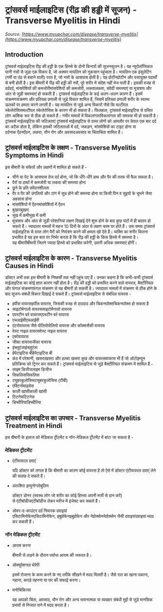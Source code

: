 # ट्रांसवर्स माईलाइटिस (रीढ़ की हड्डी में सूजन) - Transverse Myelitis in Hindi
_Source: [https://www.myupchar.com/disease/transverse-myelitis](https://www.myupchar.com/disease/transverse-myelitis)_

## Introduction
ट्रांसवर्स माईलाइटिस रीढ़ की हड्डी के एक हिस्से के दोनों किनारों की सूजनसूजन है। यह न्यूरोलॉजिकल यानी नसों से जुड़ा एक विकार है, जो अक्सर मायलिन को नुकसान पहुंचाता है। मायलिन एक इंसुलेटिंग (गर्मी या ठंठ से बचाने वाली) परत है, जो नसों के आसपास होती है। यह प्रोटीनप्रोटीन और वसायुक्त पदार्थों से बनी होती है।
इस बीमारी में रीढ़ की हड्डी की नसें, पूरे शरीर में संदेश नहीं भेज पाती हैं। इसकी वजह से दर्ददर्द, मांसपेशियों की कमजोरीमांसपेशियों की कमजोरी, लकवालकवा, संवेदी समस्याएं या मूत्राशय और आंत से जुड़ी समस्याएं हो सकती हैं।
ट्रांसवर्स माईलाइटिस के कई अलग-अलग कारण हैं। इसमें संक्रमणसंक्रमण और प्रतिरक्षा प्रणाली से जुड़े विकार शामिल हैं, जिसमें प्रतिरक्षा प्रणाली शरीर के स्वस्थ ऊतकों पर हमला करने लगती है। यह मायलिन से जुड़े अन्य विकारों जैसे कि मल्टीपल स्केलेरोसिसमल्टीपल स्केलेरोसिस के कारण भी हो सकता है। फिलहाल, ट्रांसवर्स माईलाइटिस से ग्रसित लोग आंशिक रूप से ठीक हो सकते हैं। गंभीर मामलों में विकलांगताविकलांगता की समस्या भी हो सकती है।
ट्रांसवर्स माईलाइटिस की जटिलताएं
ट्रांसवर्स माईलाइटिस से ग्रस्त लोगों को आमतौर पर केवल एक बार दर्द का अटैक होता है, लेकिन इसकी जटिलताओं में दर्द, जकड़न, मांसपेशियों का टाइट होना या दर्दनाक ऐंठनऐंठन, लकवा, यौन रोग और अवसादअवसाद या चिंताचिंता शामिल हैं।

## ट्रांसवर्स माईलाइटिस के लक्षण - Transverse Myelitis Symptoms in Hindi
इस बीमारी के संकेतों और लक्षणों में शामिल हो सकते हैं -
- सीने या पेट के आसपास तेज दर्द होना, जो कि धीरे-धीरे हाथ और पैर की तरफ भी फैल सकता है।
- पैरों या हाथों में कमजोरी या लकवा की समस्या होना
- छूने के प्रति संवेदनशीलता
- पैर व पैर की उंगलियों और टांग में सुन्न होने की समस्या होना या किसी पिन व सुइयों के चुभने जैसा अहसास होना
- मांसपेशियों में ऐंठनमांसपेशियों में ऐंठन
- बुखारबुखार
- भूख में कमीभूख में कमी
- मूत्राशय और आंत से जुड़ी परेशानियां
लक्षण दिखाई देने शुरू होने के बाद कुछ घंटों में ही बदतर हो सकते हैं। ज्यादातर मामलों में महज 10 दिनों के अंदर ये लक्षण चरम पर होते हैं। उस समय ट्रांसवर्स माईलाइटिस से ग्रस्त लोग पैरों को नियंत्रण करने की क्षमता खो देते हैं। व्यक्ति का शरीर कितना प्रभावित है यह इस बात पर निर्भर करता है कि रीढ़ की हड्डी के किस हिस्से में समस्या है। यह बीमारीबीमारी जितने ज्यादा हिस्से को प्रभावित करेगी, उतनी अधिक समस्याएं होंगी।

## ट्रांसवर्स माईलाइटिस के कारण - Transverse Myelitis Causes in Hindi
डॉक्टर अभी तक इस बीमारी के निष्कर्षों तक नहीं पहुंच पाए हैं। उनका कहना है कि कभी-कभी ट्रांसवर्स माईलाइटिस का कोई ज्ञात कारण नहीं होता है।
रीढ़ की हड्डी को प्रभावित करने वाले वायरल, बैक्टीरियल और फंगल संक्रमणफंगल संक्रमण से यह बीमारी हो सकती है। ज्यादातर मामलों में संक्रमण से ठीक होने के बाद सूजन-संबंधी विकार दिखाई दे सकते हैं।
ट्रांसवर्स माईलाइटिस से संबंधित वायरस -
- हर्पीस वायरसहर्पीस वायरस, जिसकी वजह से दाददाद और चिकनपॉक्सचिकनपॉक्स हो सकता है
- साइटोमेगालो वायरससाइटोमेगालो वायरस
- एपस्टीन बर्र वायरसएपस्टीन बर्र वायरस
- एचआईवीएचआईवी
- एंटरोवायरस जैसे पोलियोपोलियो वायरस और कॉक्ससैकी वायरस
- वेस्ट नाइल वायरसवेस्ट नाइल वायरस
- एकोवायरस
- जीका वायरसजीका वायरस
- इंफ्लुएंजाइंफ्लुएंजा
- हेपेटाइटिस बीहेपेटाइटिस बी
- कंठ में परेशानी, खसराखसरा और हल्का खसरा
कुछ और वायरसवायरस भी हैं जो ऑटोइम्यून प्रतिक्रिया को ट्रिगर कर सकते हैं। ट्रांसवर्स माईलाइटिस से जुड़े बैक्टीरियल संक्रमण में शामिल हैं -
- लाइम डिजीजलाइम डिजीज
- सिफलिससिफलिस
- ट्यूबरकुलोसिसट्यूबरकुलोसिस (टीबी)
- एक्टिनोमाइसेस
- काली खांसीकाली खांसी
- टिटनेसटिटनेस
- डिप्थीरियाडिप्थीरिया

## ट्रांसवर्स माईलाइटिस का उपचार - Transverse Myelitis Treatment in Hindi
इस बीमारी के इलाज को मेडिकल ट्रीटमेंट व नॉन-मेडिकल ट्रीटमेंट में बांटा जा सकता है -
### मेडिकल ट्रीटमेंट
- एंटीवायरल दवाएं
	यदि डॉक्टर को लगता है कि बीमारी का कारण कोई वायरस है तो ऐसे में डॉक्टर एंटीवायरल दवाएं लेने की सलाह दे सकते हैं।
- अंतःशिरा इम्युनोग्लोबुलिन
	डॉक्टर डोनर (स्वस्थ लोग जो शरीर का कोई हिस्सा अपनी मर्जी से दान करें) से एंटीबॉडीजएंटीबॉडीज लेकर मरीज में इंजेक्ट कर सकते हैं।
- ओवर-द-काउंटर दर्द निवारक दवाइयां
एसिटामिनोफेनएसिटामिनोफेन, इबुप्रोफेनइबुप्रोफेन और नेप्रोक्सेननेप्रोक्सेन जैसी दवाइयांदवाइयां मदद कर सकती हैं।
### नॉन मेडिकल ट्रीटमेंट
- आराम करना
	बीमारी से लड़ने के दौरान पर्याप्त आराम की जरूरत है।
- ऑक्यूपेशनल थेरेपी
	इसमें रोजाना के काम करने के नए तरीके सीखने में मदद मिलती है। जैसे रात का खाना पकाना, नहाना, कपड़े पहनना या घर की सफाई करना।
- मनोचिकित्सा
	यह आपको चिंता, अवसाद, यौन रोग और अन्य भावनात्मक या व्यवहार संबंधी मुद्दों से जुड़े मानसिक प्रभावों से निजात पाने में मदद करता है।

